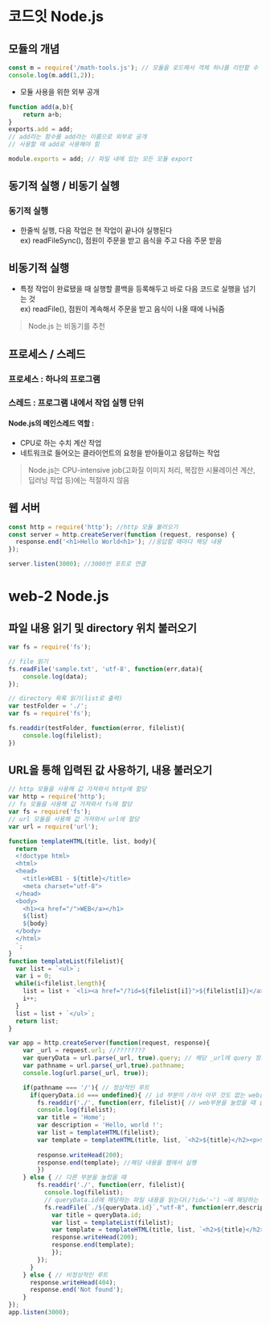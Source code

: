 # 코드잇 Node.js
## 모듈의 개념
```javascript
const m = require('/math-tools.js'); // 모듈을 로드해서 객체 하나를 리턴할 수 있음
console.log(m.add(1,2));
```
* 모듈 사용을 위한 외부 공개
```javascript
function add(a,b){
    return a+b;
}
exports.add = add;
// add라는 함수를 add라는 이름으로 외부로 공개
// 사용할 때 add로 사용해야 힘

module.exports = add; // 파일 내에 있는 모든 모듈 export
```

## 동기적 실행 / 비동기 실헹
### 동기적 실행
* 한줄씩 실행, 다음 작업은 현 작업이 끝나야 실행된다  
  ex) readFileSync(), 점원이 주문을 받고 음식을 주고 다음 주문 받음
## 비동기적 실행
* 특정 작업이 완료됐을 때 실행할 콜백을 등록해두고 바로 다음 코드로 실행을 넘기는 것  
    ex) readFile(), 점원이 계속해서 주문을 받고 음식이 나올 때에 나눠줌
> Node.js 는 비동기를 추천

## 프로세스 / 스레드
### 프로세스 : 하나의 프로그램
### 스레드 : 프로그램 내에서 작업 실행 단위
#### Node.js의 메인스레드 역할 : 
- CPU로 하는 수치 계산 작업
- 네트워크로 들어오는 클라이언트의 요청을 받아들이고 응답하는 작업
>  Node.js는 CPU-intensive job(고화질 이미지 처리, 복잡한 시뮬레이션 계산, 딥러닝 작업 등)에는 적절하지 않음

## 웹 서버
```javascript
const http = require('http'); //http 모듈 불러오기
const server = http.createServer(function (request, response) {
  response.end('<h1>Hello World<h1>'); //응답할 때마다 해당 내용
});

server.listen(3000); //3000번 포트로 연결
```

# web-2 Node.js
## 파일 내용 읽기 및 directory 위치 불러오기
```javascript
var fs = require('fs');

// file 읽기
fs.readFile('sample.txt', 'utf-8', function(err,data){
    console.log(data);
});

// directory 목록 읽기(list로 출력)
var testFolder = './';
var fs = require('fs');

fs.readdir(testFolder, function(error, filelist){
    console.log(filelist);
})
```

## URL을 통해 입력된 값 사용하기, 내용 불러오기
```javascript
// http 모듈을 사용해 값 가져와서 http에 할당
var http = require('http'); 
// fs 모듈을 사용해 값 가져와서 fs에 할당
var fs = require('fs'); 
// url 모듈을 사용해 값 가져와서 url에 할당
var url = require('url'); 

function templateHTML(title, list, body){
  return `
  <!doctype html>
  <html>
  <head>
    <title>WEB1 - ${title}</title>
    <meta charset="utf-8">
  </head>
  <body>
    <h1><a href="/">WEB</a></h1>
    ${list}
    ${body}
  </body>
  </html>
  `;
}
function templateList(filelist){
  var list = `<ul>`;
  var i = 0;
  while(i<filelist.length){
    list = list + `<li><a href="/?id=${filelist[i]}">${filelist[i]}</a></li>`;
    i++;
  }
  list = list + `</ul>`;
  return list;
}

var app = http.createServer(function(request, response){
    var _url = request.url; //????????
    var queryData = url.parse(_url, true).query; // 해당 _url에 query 정보 
    var pathname = url.parse(_url,true).pathname; 
    console.log(url.parse(_url, true));

    if(pathname === '/'){ // 정상적인 루트
      if(queryData.id === undefined){ // id 부분이 /라서 아무 것도 없는 web을 눌렀을 때
        fs.readdir('./', function(err, filelist){ // web부분을 눌렀을 때 출력 부분
        console.log(filelist);
        var title = 'Home';
        var description = 'Hello, world !';
        var list = templateHTML(filelist);
        var template = templateHTML(title, list, `<h2>${title}</h2><p>${description}</p>`);
      
        response.writeHead(200);
        response.end(template); //해당 내용을 웹에서 실행
        })
    } else { // 다른 부분을 눌렀을 때
        fs.readdir('./', function(err, filelist){
          console.log(filelist);
          // queryData.id에 해당하는 파일 내용을 읽는다(/?id='~') ~에 해당하는 부분
          fs.readFile(`./${queryData.id}`,"utf-8", function(err,description){
            var title = queryData.id;
            var list = templateList(filelist);
            var template = templateHTML(title, list, `<h2>${title}</h2><p>${description}</p>`);
            response.writeHead(200);
            response.end(template);
            });
        });
      }
    } else { // 비정상적인 루트
      response.writeHead(404);
      response.end('Not found');
    }
});
app.listen(3000);
```